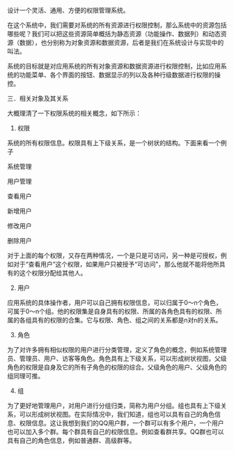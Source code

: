 设计一个灵活、通用、方便的权限管理系统。

在这个系统中，我们需要对系统的所有资源进行权限控制，那么系统中的资源包括哪些呢？我们可以把这些资源简单概括为静态资源（功能操作、数据列）和动态资源（数据），也分别称为对象资源和数据资源，后者是我们在系统设计与实现中的叫法。

系统的目标就是对应用系统的所有对象资源和数据资源进行权限控制，比如应用系统的功能菜单、各个界面的按钮、数据显示的列以及各种行级数据进行权限的操控。

三．相关对象及其关系

大概理清了一下权限系统的相关概念，如下所示：

1. 权限

系统的所有权限信息。权限具有上下级关系，是一个树状的结构。下面来看一个例子

系统管理

用户管理

查看用户

新增用户

修改用户

删除用户

对于上面的每个权限，又存在两种情况，一个是只是可访问，另一种是可授权，例如对于“查看用户”这个权限，如果用户只被授予“可访问”，那么他就不能将他所具有的这个权限分配给其他人。

2. 用户

应用系统的具体操作者，用户可以自己拥有权限信息，可以归属于0～n个角色，可属于0～n个组。他的权限集是自身具有的权限、所属的各角色具有的权限、所属的各组具有的权限的合集。它与权限、角色、组之间的关系都是n对n的关系。

3. 角色

为了对许多拥有相似权限的用户进行分类管理，定义了角色的概念，例如系统管理员、管理员、用户、访客等角色。角色具有上下级关系，可以形成树状视图，父级角色的权限是自身及它的所有子角色的权限的综合。父级角色的用户、父级角色的组同理可推。

4. 组

为了更好地管理用户，对用户进行分组归类，简称为用户分组。组也具有上下级关系，可以形成树状视图。在实际情况中，我们知道，组也可以具有自己的角色信息、权限信息。这让我想到我们的QQ用户群，一个群可以有多个用户，一个用户也可以加入多个群。每个群具有自己的权限信息。例如查看群共享。QQ群也可以具有自己的角色信息，例如普通群、高级群等。
